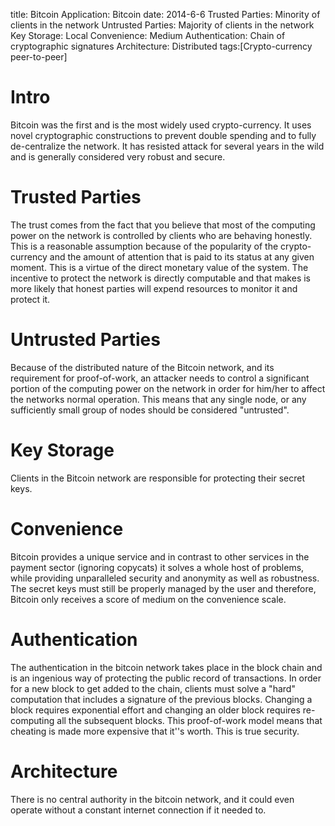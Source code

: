 title: Bitcoin
Application: Bitcoin
date: 2014-6-6
Trusted Parties: Minority of clients in the network
Untrusted Parties: Majority of clients in the network
Key Storage: Local
Convenience: Medium
Authentication: Chain of cryptographic signatures
Architecture: Distributed
tags:[Crypto-currency peer-to-peer]

# Intro
Bitcoin was the first and is the most widely used crypto-currency. It uses
novel cryptographic constructions to prevent double spending and to fully 
de-centralize the network. It has resisted attack for several years in the wild
and is generally considered very robust and secure.

# Trusted Parties
The trust comes from the fact that you believe that most of the computing power
on the network is controlled by clients who are behaving honestly. This is a
reasonable assumption because of the popularity of the crypto-currency and the
amount of attention that is paid to its status at any given moment. This is a
virtue of the direct monetary value of the system. The incentive to protect
the network is directly computable and that makes is more likely that honest
parties will expend resources to monitor it and protect it.

# Untrusted Parties
Because of the distributed nature of the Bitcoin network, and its requirement
for proof-of-work, an attacker needs to control a significant portion of the
computing power on the network in order for him/her to affect the networks
normal operation. This means that any single node, or any sufficiently small
group of nodes should be considered "untrusted".

# Key Storage
Clients in the Bitcoin network are responsible for protecting their secret
keys.

# Convenience
Bitcoin provides a unique service and in contrast to other services in the
payment sector (ignoring copycats) it solves a whole host of problems, while
providing unparalleled security and anonymity as well as robustness. The
secret keys must still be properly managed by the user and therefore,
Bitcoin only receives a score of medium on the convenience scale.

# Authentication
The authentication in the bitcoin network takes place in the block chain and is
an ingenious way of protecting the public record of transactions. In order for
a new block to get added to the chain, clients must solve a "hard" computation
that includes a signature of the previous blocks. Changing a block requires
exponential effort and changing an older block requires re-computing all the
subsequent blocks. This proof-of-work model means that cheating is made more
expensive that it''s worth. This is true security.

# Architecture
There is no central authority in the bitcoin network, and it could even operate
without a constant internet connection if it needed to.


